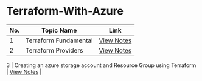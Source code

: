 # Terraform-With-Azure

| No. | Topic Name           | Link                          |
|-----|----------------------|-------------------------------|
| 1   | Terraform Fundamental| [View Notes](https://github.com/Rudraksh121a/Terraform-With-Azure/blob/main/1-Terraform%20Fundamentals/Readme.md) |
| 2   | Terraform Providers  | [View Notes](https://github.com/Rudraksh121a/Terraform-With-Azure/blob/main/2-Terraform%20Providers/Readme.md) |

3   | Creating an azure storage account and Resource Group using Terraform  | [View Notes](https://github.com/Rudraksh121a/Terraform-With-Azure/blob/main/3-Creating%20an%20Azure%20Storage%20Account%20and%20Resource%20Group/README.md) | 
